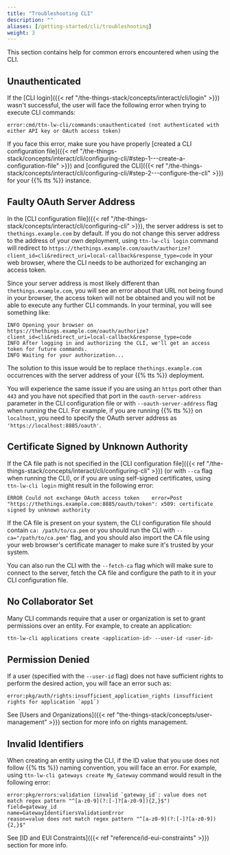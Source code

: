 ```yaml
---
title: "Troubleshooting CLI"
description: ""
aliases: [/getting-started/cli/troubleshooting]
weight: 3
---
```


This section contains help for common errors encountered when using the CLI.

<!--more-->

## Unauthenticated

If the [CLI login]({{< ref "/the-things-stack/concepts/interact/cli/login" >}}) wasn't successful, the user will face the following error when trying to execute CLI commands:

```
error:cmd/ttn-lw-cli/commands:unauthenticated (not authenticated with either API key or OAuth access token)
```

If you face this error, make sure you have properly [created a CLI configuration file]({{< ref "/the-things-stack/concepts/interact/cli/configuring-cli/#step-1---create-a-configuration-file" >}}) and [configured the CLI]({{< ref "/the-things-stack/concepts/interact/cli/configuring-cli/#step-2---configure-the-cli" >}}) for your {{% tts %}} instance.

## Faulty OAuth Server Address

In the [CLI configuration file]({{< ref "/the-things-stack/concepts/interact/cli/configuring-cli" >}}), the server address is set to `thethings.example.com` by default. If you do not change this server address to the address of your own deployment, using `ttn-lw-cli login` command will redirect to `https://thethings.example.com/oauth/authorize?client_id=cli&redirect_uri=local-callback&response_type=code` in your web browser, where the CLI needs to be authorized for exchanging an access token.

Since your server address is most likely different than `thethings.example.com`, you will see an error about that URL not being found in your browser, the access token will not be obtained and you will not be able to execute any further CLI commands. In your terminal, you will see something like:

```
INFO Opening your browser on https://thethings.example.com/oauth/authorize?client_id=cli&redirect_uri=local-callback&response_type=code
INFO After logging in and authorizing the CLI, we'll get an access token for future commands.
INFO Waiting for your authorization...
```

The solution to this issue would be to replace `thethings.example.com` occurrences with the server address of your {{% tts %}} deployment.

You will experience the same issue if you are using an `https` port other than `443` and you have not specified that port in the `oauth-server-address` parameter in the CLI configuration file or with `--oauth-server-address` flag when running the CLI. For example, if you are running {{% tts %}} on `localhost`, you need to specify the OAuth server address as `'https://localhost:8885/oauth'`.

## Certificate Signed by Unknown Authority

If the CA file path is not specified in the [CLI configuration file]({{< ref "/the-things-stack/concepts/interact/cli/configuring-cli" >}}) (or with `--ca` flag when running the CLI), or if you are using self-signed certificates, using `ttn-lw-cli login` might result in the following error:

```
ERROR Could not exchange OAuth access token    error=Post "https://thethings.example.com:8885/oauth/token": x509: certificate signed by unknown authority
```

If the CA file is present on your system, the CLI configuration file should contain `ca: /path/to/ca.pem` or you should run the CLI with `--ca="/path/to/ca.pem"` flag, and you should also import the CA file using your web browser's certificate manager to make sure it's trusted by your system.

You can also run the CLI with the `--fetch-ca` flag which will make sure to connect to the server, fetch the CA file and configure the path to it in your CLI configuration file.

## No Collaborator Set

Many CLI commands require that a user or organization is set to grant permissions over an entity. For example, to create an application:

```bash
ttn-lw-cli applications create <application-id> --user-id <user-id>
```

## Permission Denied

If a user (specified with the `--user-id` flag) does not have sufficient rights to perform the desired action, you will face an error such as:

```
error:pkg/auth/rights:insufficient_application_rights (insufficient rights for application `app1`)
```

See [Users and Organizations]({{< ref "the-things-stack/concepts/user-management" >}}) section for more info on rights management.

## Invalid Identifiers

When creating an entity using the CLI, if the ID value that you use does not follow {{% tts %}} naming convention, you will face an error. For example, using `ttn-lw-cli gateways create My_Gateway` command would result in the following error:

```
error:pkg/errors:validation (invalid `gateway_id`: value does not match regex pattern "^[a-z0-9](?:[-]?[a-z0-9]){2,}$")
field=gateway_id
name=GatewayIdentifiersValidationError
reason=value does not match regex pattern "^[a-z0-9](?:[-]?[a-z0-9]){2,}$"
```

See [ID and EUI Constraints]({{< ref "reference/id-eui-constraints" >}}) section for more info.
